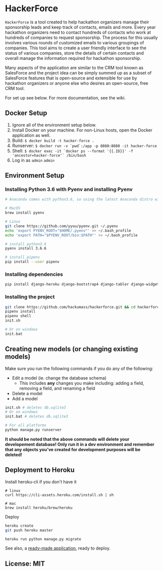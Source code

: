 # HackerForce
`HackerForce` is a tool created to help hackathon organizers manage their sponsorship leads and keep track of contacts, emails and more. Every year hackathon organizers need to contact hundreds of contacts who work at hundreds of companies to request sponsorship. The process for this usually involves various rounds of customized emails to various groupings of companies. This tool aims to create a user friendly interface to see the status of various companies, store the details of certain contacts and overall manage the information required for hackathon sponsorship.

Many aspects of the application are similar to the CRM tool known as SalesForce and the project idea can be simply summed up as a subset of SalesForce features that is open-source and extensible for use by hackathon organizers or anyone else who desires an open-source, free CRM tool.

For set up see below. For more documentation, see the wiki.

## Docker Setup
1. Ignore all of the environment setup below.
2. Install Docker on your machine. For non-Linux hosts, open the Docker application as well.
3. Build: `$ docker build -t hacker-force .`
4. Runserver: ```$ docker run -v `pwd`:/app -p 8080:8080 -it hacker-force```
5. Shell: ```$ docker exec -it `docker ps --format '{{.ID}}' -f 'ancestor=hacker-force'` /bin/bash```
6. Log in as `admin` `admin`

## Environment Setup

### Installing Python 3.6 with Pyenv and installing Pyenv
```sh
# Anaconda comes with python3.6, so using the latest Anaconda distro will also work in place of pyenv

# MacOS
brew install pyenv

# Linux
git clone https://github.com/yyuu/pyenv.git ~/.pyenv
echo 'export PYENV_ROOT="$HOME/.pyenv"' >> ~/.bash_profile
echo 'export PATH="$PYENV_ROOT/bin:$PATH"' >> ~/.bash_profile

# install python3.6
pyenv install 3.6.6

# install pipenv
pip install --user pipenv
```

### Installing dependencies
``` sh
pip install django-heroku django-bootstrap4 django-tabler django-widget-tweaks phonenumbers django-phonenumber-field faker django-extensions django-ckeditor
```

### Installing the project

``` sh
git clone https://github.com/hackumass/hackerforce.git && cd hackerforce
pipenv install
pipenv shell
init.sh

# Or on windows
init.bat
```

## Creating new models (or changing existing models)
Make sure you run the following commands if you do any of the following:
* Edit a model (ie. change the database schema)
    * This includes **any** changes you make including: adding a field, removing a field, and renaming a field
* Delete a model
* Add a model

``` sh
init.sh # deletes db.sqlite3
# Or on windows
init.bat # deletes db.sqlite3

# For all platforms
python manage.py runserver
```

**It should be noted that the above commands will delete your developement database! Only run it in a dev environment and remember that any objects you've created for development purposes will be deleted!**

## Deployment to Heroku
Install heroku-cli if you don't have it
```
# linux
curl https://cli-assets.heroku.com/install.sh | sh

# mac
brew install heroku/brew/heroku
```

Deploy
```sh
heroku create
git push heroku master

heroku run python manage.py migrate
```

See also, a [ready-made application](https://github.com/heroku/python-getting-started), ready to deploy.


## License: MIT
